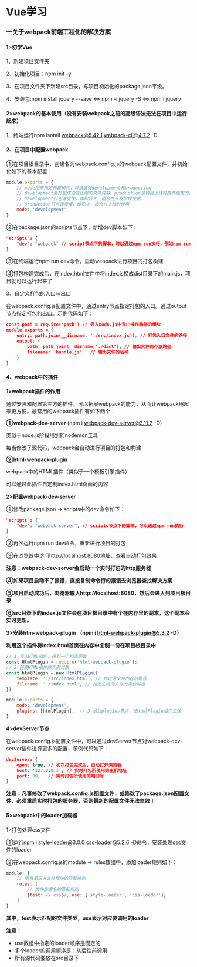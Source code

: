 # Vue学习

### 一关于webpack前端工程化的解决方案

#### 1>初学Vue

1、新建项目文件夹

2、初始化项目：npm init -y

3、在项目文件夹下新建src目录，与项目初始化的package.json平级。

4、安装包:npm install jquery --save  <=>  npm -i  jquery -S  <=>  npm i jquery 

#### 2>webpack的基本使用（没有安装webpack之前的高级语法无法在项目中运行起来）

1、终端运行npm isntall webpack@5.42.1 webpack-cli@4.7.2 -D

#### 2、在项目中配置webpack

①在项目根目录中，创建名为webpack.config.js的webpack配置文件，并初始化如下的基本配置：

```javascript
module.exports = {
    // mode用来指定构建模式，可选值有development和production
    // development会打包成没有压缩的文件内容，production是项目上线时推荐使用的，会打包成压缩的文件内容
    // development打包速度快，体积较大，适合在开发阶段使用
    // production打包速度慢，体积小，适合在上线时使用
	mode: 'development'
}
```

②在package.json的scripts节点下，新增dev脚本如下：

```json
"scripts": {
    "dev": "webpack" // script节点下的脚本，可以通过npm run执行，例如npm run dev
}
```

③在终端运行npm run dev命令，启动webpack进行项目的打包构建

④打包构建完成后，在index.html文件中将index.js换成dist目录下的main.js，项目就可以运行起来了

3、自定义打包的入口与出口

在webpack.config.js配置文件中，通过entry节点指定打包的入口。通过output节点指定打包的出口。示例代码如下：

```json
const path = require('path') // 导入node.js中专门操作路径的模块
module.exports = {
    entry: path.join(__dirname, './src/index.js'), // 打包入口文件的路径
    output: {
        path: path.join(__dirname,'./dist'), // 输出文件的存放路径
        filename: 'bundle.js'	// 输出文件的名称
    }
}
```

#### 4、webpack中的插件

**1>webpack插件的作用**

通过安装和配置第三方的插件，可以拓展webpack的能力，从而让webpack用起来更方便。最常用的webpack插件有如下两个：

**①webpack-dev-server**   (npm i webpack-dev-server@3.11.2 -D)

类似于node.js阶段用到的nodemon工具

每当修改了源代码，webpack会自动进行项目的打包和构建

**②html-webpack-plugin**

webpack中的HTML插件（类似于一个模板引擎插件）

可以通过此插件自定制index.html页面的内容

**2>配置webpack-dev-server**

①修改package.json -> scripts中的dev命令如下：

```json
"scripts": {
    "dev": "webpack server", // scripts节点下的脚本，可以通过npm run执行
}
```

②再次运行npm run dev命令，重新进行项目的打包

③在浏览器中访问http://localhost:8080地址，查看自动打包效果

**注意：webpack-dev-server会启动一个实时打包的http服务器**

**④如果项目启动不了报错，直接复制命令行的报错去浏览器查找解决方案**

**⑤项目启动成功后，浏览器输入http://localhost:8080，然后会进入到项目根目录**

**⑥src目录下的index.js文件会在项目根目录中有个在内存里的副本，这个副本会实时更新。**

**3>安装htm-webpack-plugin （npm i html-webpack-plugin@5.3.2 -D）**

**利用这个插件将index.html首页在内存中复制一份在项目根目录中**

```javascript
// 1.导入HTML插件，得到一个构造函数
const HtmlPlugin = require('html-webpack-plugin');
// 2.创建HTML插件的实例对象
const htmlPlugin = new HtmlPlugin({
    template: './src/index.html', // 指定源文件的存放路径
    filename: './index.html', // 指定生成的文件的存放路径
})

module.exports = {
    mode: 'development',
    plugins: [htmlPlugin],	// 3.通过plugins节点，使htmlPlugin插件生效
}
```

**4>devServer节点**

在webpack.config.js配置文件中，可以通过devServer节点对webpack-dev-server插件进行更多的配置，示例代码如下：

```json
devServer: {
    open: true, // 初次打包完成后，自动打开浏览器
    host: '127.0.0.1', // 实时打包所使用的主机地址
    port: 80,	// 实时打包所使用的端口号
}
```

**注意：凡事修改了webpack.config.js配置文件，或修改了package.json配置文件，必须重启实时打包的服务器，否则最新的配置文件无法生效！**

#### 5>webpack中的loader加载器

1>打包处理css文件

①运行npm i style-loader@3.0.0 css-loader@5.2.6 -D命令，安装处理css文件的loader

②在webpack.config.js的module -> rules数组中，添加loader规则如下：

```javascript
module: {
    // 所有第三方文件模块的匹配规则
    rules: [
        // 文件后缀名的匹配规则
        {test: /\.css$/, use: ['style-loader', 'css-loader']}
    ]
}
```

**其中，test表示匹配的文件类型，use表示对应要调用的loader**

**注意：**

- use数组中指定的loader顺序是固定的
- 多个loader的调用顺序是：从后往前调用
- 所有源代码要放在src目录下



































